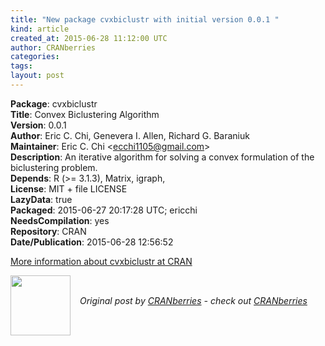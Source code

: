 ```yaml
---
title: "New package cvxbiclustr with initial version 0.0.1 "
kind: article
created_at: 2015-06-28 11:12:00 UTC
author: CRANberries
categories: 
tags: 
layout: post
---
```

<strong>Package</strong>: cvxbiclustr<br>
<strong>Title</strong>: Convex Biclustering Algorithm<br>
<strong>Version</strong>: 0.0.1<br>
<strong>Author</strong>: Eric C. Chi, Genevera I. Allen, Richard G. Baraniuk<br>
<strong>Maintainer</strong>: Eric C. Chi &lt;ecchi1105@gmail.com&gt;<br>
<strong>Description</strong>: An iterative algorithm for solving a convex
formulation of the biclustering problem.<br>
<strong>Depends</strong>: R (&gt;= 3.1.3), Matrix, igraph,<br>
<strong>License</strong>: MIT + file LICENSE<br>
<strong>LazyData</strong>: true<br>
<strong>Packaged</strong>: 2015-06-27 20:17:28 UTC; ericchi<br>
<strong>NeedsCompilation</strong>: yes<br>
<strong>Repository</strong>: CRAN<br>
<strong>Date/Publication</strong>: 2015-06-28 12:56:52<br>

<p>
<a href="http://cran.r-project.org/web/packages/cvxbiclustr/index.html">More information about cvxbiclustr at CRAN</a><div class="author">
  <img src="" style="width: 96px; height: 96;">
  <span style="position: absolute; padding: 32px 15px;">
    <i>Original post by <a href="http://twitter.com/">CRANberries</a> - check out <a href="http://dirk.eddelbuettel.com/cranberries">CRANberries   </a></i>
  </span>
</div>
